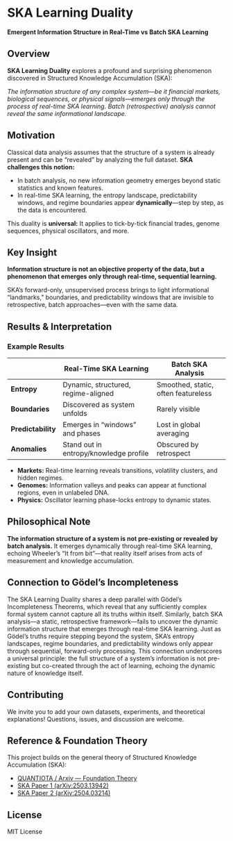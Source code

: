 # SKA Learning Duality

**Emergent Information Structure in Real-Time vs Batch SKA Learning**



## Overview

**SKA Learning Duality** explores a profound and surprising phenomenon discovered in Structured Knowledge Accumulation (SKA):

 *The information structure of any complex system—be it financial markets, biological sequences, or physical signals—emerges only through the process of real-time SKA learning. Batch (retrospective) analysis cannot reveal the same informational landscape.*

## Motivation

Classical data analysis assumes that the structure of a system is already present and can be “revealed” by analyzing the full dataset.
**SKA challenges this notion:**

* In batch analysis, no new information geometry emerges beyond static statistics and known features.
* In real-time SKA learning, the entropy landscape, predictability windows, and regime boundaries appear **dynamically**—step by step, as the data is encountered.

This duality is **universal:**
It applies to tick-by-tick financial trades, genome sequences, physical oscillators, and more.


## Key Insight

 **Information structure is not an objective property of the data, but a phenomenon that emerges only through real-time, sequential learning.**

SKA’s forward-only, unsupervised process brings to light informational “landmarks,” boundaries, and predictability windows that are invisible to retrospective, batch approaches—even with the same data.


## Results & Interpretation

### Example Results

|                    | **Real-Time SKA Learning**             | **Batch SKA Analysis**              |
| ------------------ | -------------------------------------- | ----------------------------------- |
| **Entropy**        | Dynamic, structured, regime-aligned    | Smoothed, static, often featureless |
| **Boundaries**     | Discovered as system unfolds           | Rarely visible                      |
| **Predictability** | Emerges in “windows” and phases        | Lost in global averaging            |
| **Anomalies**      | Stand out in entropy/knowledge profile | Obscured by retrospect              |

* **Markets:** Real-time learning reveals transitions, volatility clusters, and hidden regimes.
* **Genomes:** Information valleys and peaks can appear at functional regions, even in unlabeled DNA.
* **Physics:** Oscillator learning phase-locks entropy to dynamic states.



## Philosophical Note

 **The information structure of a system is not pre-existing or revealed by batch analysis.**
 It emerges dynamically through real-time SKA learning, echoing Wheeler’s “It from bit”—that reality itself arises from acts of measurement and knowledge accumulation.


## Connection to Gödel’s Incompleteness

The SKA Learning Duality shares a deep parallel with Gödel’s Incompleteness Theorems, which reveal that any sufficiently complex formal system cannot capture all its truths within itself. Similarly, batch SKA analysis—a static, retrospective framework—fails to uncover the dynamic information structure that emerges through real-time SKA learning. Just as Gödel’s truths require stepping beyond the system, SKA’s entropy landscapes, regime boundaries, and predictability windows only appear through sequential, forward-only processing. This connection underscores a universal principle: the full structure of a system’s information is not pre-existing but co-created through the act of learning, echoing the dynamic nature of knowledge itself.



## Contributing

We invite you to add your own datasets, experiments, and theoretical explanations!
Questions, issues, and discussion are welcome.



## Reference & Foundation Theory

This project builds on the general theory of Structured Knowledge Accumulation (SKA):

* [QUANTIOTA / Arxiv — Foundation Theory](https://github.com/quantiota/Arxiv)
* [SKA Paper 1 (arXiv:2503.13942)](https://arxiv.org/abs/2503.13942)
* [SKA Paper 2 (arXiv:2504.03214)](https://arxiv.org/abs/2504.03214)


## License

MIT License
